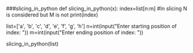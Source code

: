 ###slicing_in_python
def slicing_in_python(x):
	index=list[n:m] #In slicing N is considered but M is not 
	print(index)

list=['a', 'b', 'c', 'd', 'e', 'f', 'g', 'h'] 
n=int(input("Enter starting position of index: "))
m=int(input("Enter ending position of index: "))

slicing_in_python(list)
